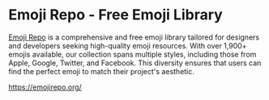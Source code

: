 # Emoji Repo - Free Emoji Library

[Emoji Repo](https://emojirepo.org/) is a comprehensive and free emoji library tailored for designers and developers seeking high-quality emoji resources. With over 1,900+ emojis available, our collection spans multiple styles, including those from Apple, Google, Twitter, and Facebook. This diversity ensures that users can find the perfect emoji to match their project's aesthetic.


https://emojirepo.org/
